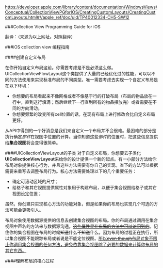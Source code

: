 https://developer.apple.com/library/content/documentation/WindowsViews/Conceptual/CollectionViewPGforIOS/CreatingCustomLayouts/CreatingCustomLayouts.html#//apple_ref/doc/uid/TP40012334-CH5-SW12

###Collection View Programming Guide for iOS

翻译：（来源为以上网址，对照翻译）

###iOS collection view 编程指南

####创建自定义布局

在你开始自定义布局这前，你需要考虑是不是必须这么做。UICollectionViewFlowLayout这个类提供了大量的已经优化过的性能，可以以不同的方法使用来实现标准布局的不同类型。唯一需要考虑去实现一个自定义布局是在以下环境：

*	你想要的布局看起来不像网格或者不像基于行的打破布局（布局的物品放在一行中，直到这行填满；然后继续下一行直到所有的物品摆放完）或者需要在不同的方向滑动。
*	你想要频繁的改变所有cell位置的话，在现有布局上进行修改会比自定义布局更好。

从API中得到的一个好消息是我们来自定义一个布局并不会很难。最困难的部分是执行确定*部件*在视图中位置的计算。当你知道这些*部件*的位置时，把这些信息提供给**集合视图**将会变得很简单。

####UICollectionViewLayout的子类
对于自定义布局，你想要去子类化**UICollectionViewLayout**来给你的设计提供一个新的起点。有一小部分方法给你布局对象提供核心行为，并且这些方法需要有你自己的实现。省下的方法可以根据需要来重写去调整布局行为。核心方法需要处理以下的几个重要任务：

*	确定可滚动区域的尺寸；
*	给格子和其它视图提供属性对象用于构建布局，以便于集合视图给格子或其它视图设定位置；

虽然，你创建只实现核心方法的功能对象，但是如果你的布局也实现几个可选的方法可能会更吸引人。

布局对象使用数据源提供的信息去创建集合视图的布局。你的布局通过调用在集合视图中声名的方法来与数据源沟通，~~<u>这些属性是在布局的方法中可以访问到的</u>~~。记住你的集合视图在布局的时候~~知道~~什么~~不知道~~什么。因为布局的过程正在执行，所以集合视图不能跟踪布局或者说是不能定位视图。<u>所以~~even though~~布局对象不限止你调用集合视图的任何方法，避免依靠集合视图除了必要的数据来计算你布局的其它东西。</u>

####理解布局的核心过程



